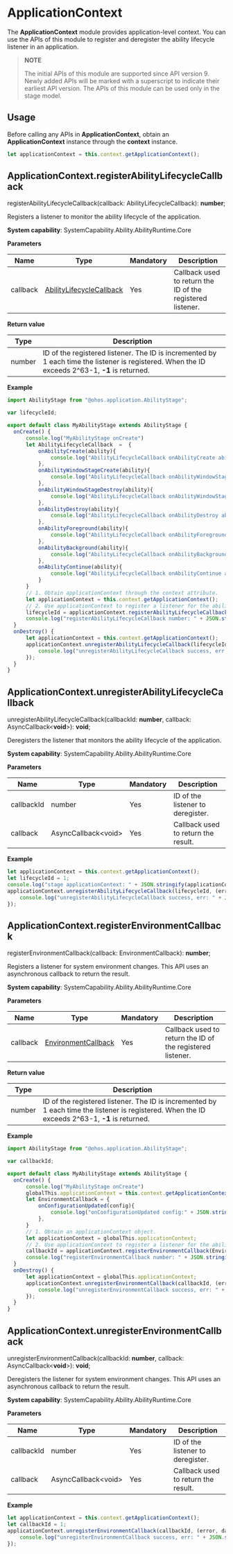 # ApplicationContext

The **ApplicationContext** module provides application-level context. You can use the APIs of this module to register and deregister the ability lifecycle listener in an application.

> **NOTE**
> 
> The initial APIs of this module are supported since API version 9. Newly added APIs will be marked with a superscript to indicate their earliest API version. 
> The APIs of this module can be used only in the stage model.

## Usage

Before calling any APIs in **ApplicationContext**, obtain an **ApplicationContext** instance through the **context** instance.

```js
let applicationContext = this.context.getApplicationContext();
```


## ApplicationContext.registerAbilityLifecycleCallback

registerAbilityLifecycleCallback(callback: AbilityLifecycleCallback): **number**;

Registers a listener to monitor the ability lifecycle of the application.

**System capability**: SystemCapability.Ability.AbilityRuntime.Core

**Parameters**

| Name                  | Type    | Mandatory| Description                          |
| ------------------------ | -------- | ---- | ------------------------------ |
| callback | [AbilityLifecycleCallback](js-apis-application-abilityLifecycleCallback.md) | Yes  | Callback used to return the ID of the registered listener.|

**Return value**

| Type  | Description                          |
| ------ | ------------------------------ |
| number | ID of the registered listener. The ID is incremented by 1 each time the listener is registered. When the ID exceeds 2^63-1, **-1** is returned.|

**Example**

  ```js
import AbilityStage from "@ohos.application.AbilityStage";

var lifecycleId;

export default class MyAbilityStage extends AbilityStage {
    onCreate() {
        console.log("MyAbilityStage onCreate")
        let AbilityLifecycleCallback  =  {
            onAbilityCreate(ability){
                console.log("AbilityLifecycleCallback onAbilityCreate ability:" + JSON.stringify(ability));        
            },
            onAbilityWindowStageCreate(ability){
                console.log("AbilityLifecycleCallback onAbilityWindowStageCreate ability:" + JSON.stringify(ability));           
            },
            onAbilityWindowStageDestroy(ability){
                console.log("AbilityLifecycleCallback onAbilityWindowStageDestroy ability:" + JSON.stringify(ability));
            },
            onAbilityDestroy(ability){
                console.log("AbilityLifecycleCallback onAbilityDestroy ability:" + JSON.stringify(ability));             
            },
            onAbilityForeground(ability){
                console.log("AbilityLifecycleCallback onAbilityForeground ability:" + JSON.stringify(ability));             
            },
            onAbilityBackground(ability){
                console.log("AbilityLifecycleCallback onAbilityBackground ability:" + JSON.stringify(ability));              
            },
            onAbilityContinue(ability){
                console.log("AbilityLifecycleCallback onAbilityContinue ability:" + JSON.stringify(ability));
            }
        }
        // 1. Obtain applicationContext through the context attribute.
        let applicationContext = this.context.getApplicationContext();
        // 2. Use applicationContext to register a listener for the ability lifecycle in the application.
        lifecycleId = applicationContext.registerAbilityLifecycleCallback(AbilityLifecycleCallback);
        console.log("registerAbilityLifecycleCallback number: " + JSON.stringify(lifecycleId));
    }
    onDestroy() {
        let applicationContext = this.context.getApplicationContext();
        applicationContext.unregisterAbilityLifecycleCallback(lifecycleId, (error, data) => {
            console.log("unregisterAbilityLifecycleCallback success, err: " + JSON.stringify(error));
        });
    }
}
  ```


## ApplicationContext.unregisterAbilityLifecycleCallback

unregisterAbilityLifecycleCallback(callbackId: **number**,  callback: AsyncCallback<**void**>): **void**;

Deregisters the listener that monitors the ability lifecycle of the application.

**System capability**: SystemCapability.Ability.AbilityRuntime.Core

**Parameters**

| Name       | Type    | Mandatory| Description                      |
| ------------- | -------- | ---- | -------------------------- |
| callbackId    | number   | Yes  | ID of the listener to deregister.|
| callback | AsyncCallback\<void> | Yes  | Callback used to return the result.                  |

**Example**

  ```js
  let applicationContext = this.context.getApplicationContext();
  let lifecycleId = 1;
  console.log("stage applicationContext: " + JSON.stringify(applicationContext));
  applicationContext.unregisterAbilityLifecycleCallback(lifecycleId, (error, data) => {
      console.log("unregisterAbilityLifecycleCallback success, err: " + JSON.stringify(error));
  });
  ```

## ApplicationContext.registerEnvironmentCallback

registerEnvironmentCallback(callback: EnvironmentCallback): **number**;

Registers a listener for system environment changes. This API uses an asynchronous callback to return the result.

**System capability**: SystemCapability.Ability.AbilityRuntime.Core

**Parameters**

| Name                  | Type    | Mandatory| Description                          |
| ------------------------ | -------- | ---- | ------------------------------ |
| callback | [EnvironmentCallback](js-apis-application-EnvironmentCallback.md) | Yes  | Callback used to return the ID of the registered listener.|

**Return value**

| Type  | Description                          |
| ------ | ------------------------------ |
| number | ID of the registered listener. The ID is incremented by 1 each time the listener is registered. When the ID exceeds 2^63-1, **-1** is returned.|

**Example**

  ```js
import AbilityStage from "@ohos.application.AbilityStage";

var callbackId;

export default class MyAbilityStage extends AbilityStage {
    onCreate() {
        console.log("MyAbilityStage onCreate")
        globalThis.applicationContext = this.context.getApplicationContext();
        let EnvironmentCallback = {
            onConfigurationUpdated(config){
                console.log("onConfigurationUpdated config:" + JSON.stringify(config));
            },
        }
        // 1. Obtain an applicationContext object.
        let applicationContext = globalThis.applicationContext;
        // 2. Use applicationContext to register a listener for the ability lifecycle in the application.
        callbackId = applicationContext.registerEnvironmentCallback(EnvironmentCallback);
        console.log("registerEnvironmentCallback number: " + JSON.stringify(callbackId));
    }
    onDestroy() {
        let applicationContext = globalThis.applicationContext;
        applicationContext.unregisterEnvironmentCallback(callbackId, (error, data) => {
            console.log("unregisterEnvironmentCallback success, err: " + JSON.stringify(error));
        });
    }
}
  ```

## ApplicationContext.unregisterEnvironmentCallback

unregisterEnvironmentCallback(callbackId: **number**,  callback: AsyncCallback<**void**>): **void**;

Deregisters the listener for system environment changes. This API uses an asynchronous callback to return the result.

**System capability**: SystemCapability.Ability.AbilityRuntime.Core

**Parameters**

| Name        | Type    | Mandatory| Description                      |
| ------------- | -------- | ---- | -------------------------- |
| callbackId    | number   | Yes  | ID of the listener to deregister.  |
| callback | AsyncCallback\<void> | Yes  | Callback used to return the result.                 |

**Example**

  ```js
  let applicationContext = this.context.getApplicationContext();
  let callbackId = 1;
  applicationContext.unregisterEnvironmentCallback(callbackId, (error, data) => {
      console.log("unregisterEnvironmentCallback success, err: " + JSON.stringify(error));
  });
  ```
